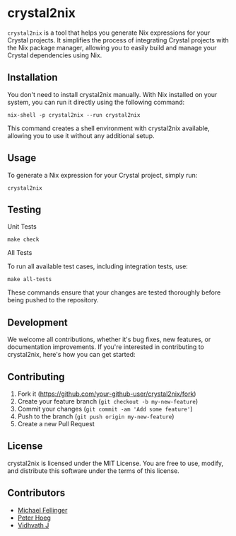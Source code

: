 # crystal2nix

`crystal2nix` is a tool that helps you generate Nix expressions for your Crystal projects. It simplifies the process of integrating Crystal projects with the Nix package manager, allowing you to easily build and manage your Crystal dependencies using Nix.

## Installation

You don't need to install crystal2nix manually. With Nix installed on your system, you can run it directly using the following command:

`nix-shell -p crystal2nix --run crystal2nix`

This command creates a shell environment with crystal2nix available, allowing you to use it without any additional setup.

## Usage

To generate a Nix expression for your Crystal project, simply run:

`crystal2nix`


## Testing

Unit Tests

`make check`

All Tests

To run all available test cases, including integration tests, use:

`make all-tests`

These commands ensure that your changes are tested thoroughly before being pushed to the repository.


## Development

We welcome all contributions, whether it's bug fixes, new features, or documentation improvements. If you're interested in contributing to crystal2nix, here's how you can get started:

## Contributing

1. Fork it (<https://github.com/your-github-user/crystal2nix/fork>)
2. Create your feature branch (`git checkout -b my-new-feature`)
3. Commit your changes (`git commit -am 'Add some feature'`)
4. Push to the branch (`git push origin my-new-feature`)
5. Create a new Pull Request

## License

crystal2nix is licensed under the MIT License. You are free to use, modify, and distribute this software under the terms of this license.

## Contributors


- [Michael Fellinger](https://github.com/manveru)
- [Peter Hoeg](https://github.com/peterhoeg)
- [Vidhvath J](https://github.com/vidhvath28)
